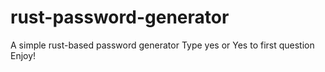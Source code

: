 # rust-password-generator
A simple rust-based password generator
Type yes or Yes to first question
Enjoy!
